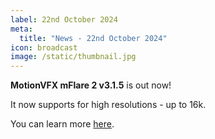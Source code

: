 ```yaml
---
label: 22nd October 2024
meta:
  title: "News - 22nd October 2024"
icon: broadcast
image: /static/thumbnail.jpg
---
```


**MotionVFX mFlare 2 v3.1.5** is out now!

It now supports for high resolutions - up to 16k.

You can learn more [here](https://www.motionvfx.com/store,mflare-2,p2202.html).
